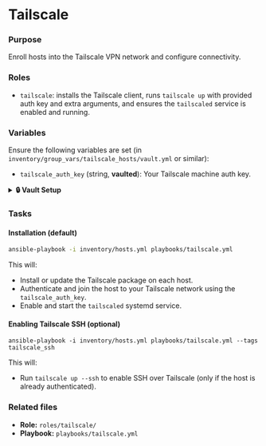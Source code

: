 # Tailscale

### Purpose

Enroll hosts into the Tailscale VPN network and configure connectivity.

### Roles

* `tailscale`: installs the Tailscale client, runs `tailscale up` with provided auth key and extra arguments, and ensures the `tailscaled` service is enabled and running.

### Variables

Ensure the following variables are set (in `inventory/group_vars/tailscale_hosts/vault.yml` or similar):

* `tailscale_auth_key` (string, **vaulted**): Your Tailscale machine auth key.

<details>

<summary><strong>🔒 Vault Setup</strong></summary>

Create an encrypted vault for the Tailscale auth key:

```bash
ansible-vault create inventory/group_vars/tailscale_hosts/vault.yml
```

Inside the file, enter:

```yaml
tailscale_auth_key: "tskey-XXXXXXXXXXXXXXXX"
```

</details>

### Tasks

#### Installation (default)

```bash
ansible-playbook -i inventory/hosts.yml playbooks/tailscale.yml
```

This will:

* Install or update the Tailscale package on each host.
* Authenticate and join the host to your Tailscale network using the `tailscale_auth_key`.
* Enable and start the `tailscaled` systemd service.

#### Enabling Tailscale SSH (optional)

```
ansible-playbook -i inventory/hosts.yml playbooks/tailscale.yml --tags tailscale_ssh
```

This will:

* Run `tailscale up --ssh` to enable SSH over Tailscale (only if the host is already authenticated).

### Related files

* **Role:** `roles/tailscale/`
* **Playbook:** `playbooks/tailscale.yml`

